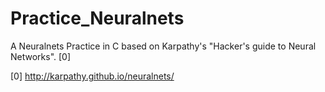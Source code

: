 # Practice_Neuralnets
A Neuralnets Practice in C based on Karpathy's "Hacker's guide to Neural Networks". [0]


[0] http://karpathy.github.io/neuralnets/
